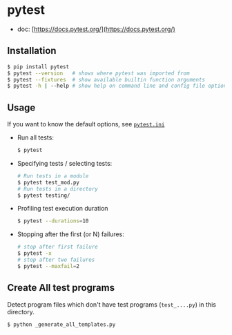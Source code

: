 # pytest

- doc: [https://docs.pytest.org/](https://docs.pytest.org/)

## Installation

```sh
$ pip install pytest
$ pytest --version   # shows where pytest was imported from
$ pytest --fixtures  # show available builtin function arguments
$ pytest -h | --help # show help on command line and config file options
```

## Usage

If you want to know the default options, see [`pytest.ini`](https://github.com/iwasakishuto/Translation-Gummy/blob/master/pytest.ini)

- Run all tests:
    ```sh
    $ pytest
    ```
- Specifying tests / selecting tests:
    ```sh
    # Run tests in a module
    $ pytest test_mod.py
    # Run tests in a directory
    $ pytest testing/
    ```
- Profiling test execution duration
    ```sh
    $ pytest --durations=10
    ```
- Stopping after the first (or N) failures:
    ```sh
    # stop after first failure
    $ pytest -x
    # stop after two failures
    $ pytest --maxfail=2
    ```

## Create All test programs

Detect program files which don't have test programs (`test_....py`) in this directory.

```sh
$ python _generate_all_templates.py
```
